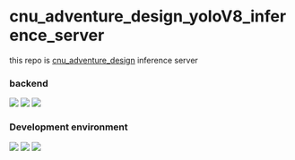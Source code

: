 # cnu_adventure_design_yoloV8_inference_server
this repo is <a href="https://github.com/jungbug/cnu_adventure_design">cnu_adventure_design<a> inference server

### backend
<img src="https://img.shields.io/badge/amazon ec2-FF9900?style=for-the-badge&logo=amazonec2&logoColor=white"> <img src="https://img.shields.io/badge/flask-000000?style=for-the-badge&logo=flask&logoColor=white"> <img src="https://img.shields.io/badge/tensorflow-FF6F00?style=for-the-badge&logo=tensorflow&logoColor=white"> 

### Development environment
<img src="https://img.shields.io/badge/visualstudio-007ACC?style=for-the-badge&logo=visualstudio&logoColor=white"> <img src="https://img.shields.io/badge/ubuntu-E95420?style=for-the-badge&logo=ubuntu&logoColor=white"> <img src="https://img.shields.io/badge/macos-000000?style=for-the-badge&logo=macos&logoColor=white">

